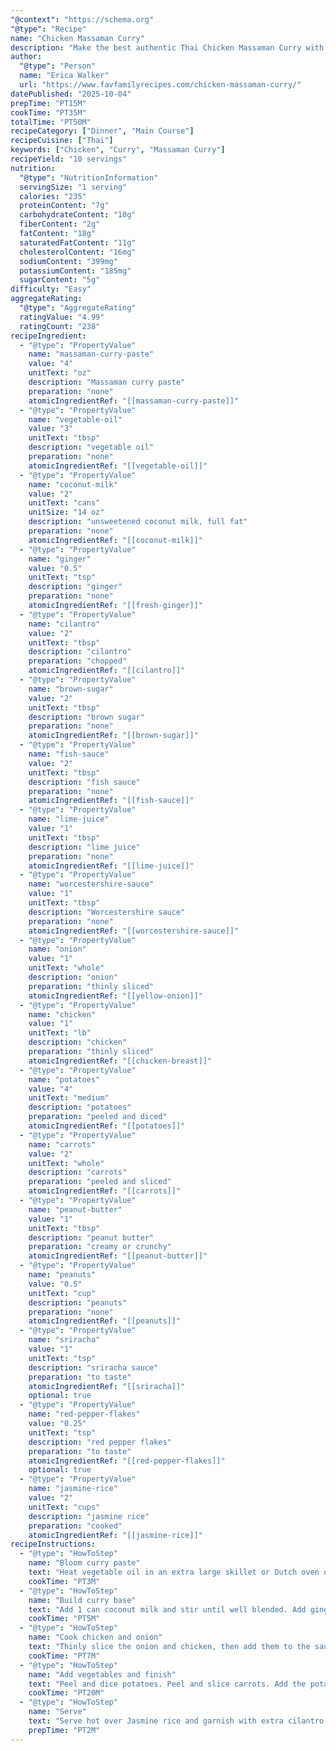 ```yaml
---
"@context": "https://schema.org"
"@type": "Recipe"
name: "Chicken Massaman Curry"
description: "Make the best authentic Thai Chicken Massaman Curry with this easy, flavorful recipe! Tender chicken and potatoes, creamy coconut milk, and aromatic spices create a comforting, mildly spiced curry that's perfect for dinner."
author:
  "@type": "Person"
  name: "Erica Walker"
  url: "https://www.favfamilyrecipes.com/chicken-massaman-curry/"
datePublished: "2025-10-04"
prepTime: "PT15M"
cookTime: "PT35M"
totalTime: "PT50M"
recipeCategory: ["Dinner", "Main Course"]
recipeCuisine: ["Thai"]
keywords: ["Chicken", "Curry", "Massaman Curry"]
recipeYield: "10 servings"
nutrition:
  "@type": "NutritionInformation"
  servingSize: "1 serving"
  calories: "235"
  proteinContent: "7g"
  carbohydrateContent: "10g"
  fiberContent: "2g"
  fatContent: "18g"
  saturatedFatContent: "11g"
  cholesterolContent: "16mg"
  sodiumContent: "399mg"
  potassiumContent: "185mg"
  sugarContent: "5g"
difficulty: "Easy"
aggregateRating:
  "@type": "AggregateRating"
  ratingValue: "4.99"
  ratingCount: "238"
recipeIngredient:
  - "@type": "PropertyValue"
    name: "massaman-curry-paste"
    value: "4"
    unitText: "oz"
    description: "Massaman curry paste"
    preparation: "none"
    atomicIngredientRef: "[[massaman-curry-paste]]"
  - "@type": "PropertyValue"
    name: "vegetable-oil"
    value: "3"
    unitText: "tbsp"
    description: "vegetable oil"
    preparation: "none"
    atomicIngredientRef: "[[vegetable-oil]]"
  - "@type": "PropertyValue"
    name: "coconut-milk"
    value: "2"
    unitText: "cans"
    unitSize: "14 oz"
    description: "unsweetened coconut milk, full fat"
    preparation: "none"
    atomicIngredientRef: "[[coconut-milk]]"
  - "@type": "PropertyValue"
    name: "ginger"
    value: "0.5"
    unitText: "tsp"
    description: "ginger"
    preparation: "none"
    atomicIngredientRef: "[[fresh-ginger]]"
  - "@type": "PropertyValue"
    name: "cilantro"
    value: "2"
    unitText: "tbsp"
    description: "cilantro"
    preparation: "chopped"
    atomicIngredientRef: "[[cilantro]]"
  - "@type": "PropertyValue"
    name: "brown-sugar"
    value: "2"
    unitText: "tbsp"
    description: "brown sugar"
    preparation: "none"
    atomicIngredientRef: "[[brown-sugar]]"
  - "@type": "PropertyValue"
    name: "fish-sauce"
    value: "2"
    unitText: "tbsp"
    description: "fish sauce"
    preparation: "none"
    atomicIngredientRef: "[[fish-sauce]]"
  - "@type": "PropertyValue"
    name: "lime-juice"
    value: "1"
    unitText: "tbsp"
    description: "lime juice"
    preparation: "none"
    atomicIngredientRef: "[[lime-juice]]"
  - "@type": "PropertyValue"
    name: "worcestershire-sauce"
    value: "1"
    unitText: "tbsp"
    description: "Worcestershire sauce"
    preparation: "none"
    atomicIngredientRef: "[[worcestershire-sauce]]"
  - "@type": "PropertyValue"
    name: "onion"
    value: "1"
    unitText: "whole"
    description: "onion"
    preparation: "thinly sliced"
    atomicIngredientRef: "[[yellow-onion]]"
  - "@type": "PropertyValue"
    name: "chicken"
    value: "1"
    unitText: "lb"
    description: "chicken"
    preparation: "thinly sliced"
    atomicIngredientRef: "[[chicken-breast]]"
  - "@type": "PropertyValue"
    name: "potatoes"
    value: "4"
    unitText: "medium"
    description: "potatoes"
    preparation: "peeled and diced"
    atomicIngredientRef: "[[potatoes]]"
  - "@type": "PropertyValue"
    name: "carrots"
    value: "2"
    unitText: "whole"
    description: "carrots"
    preparation: "peeled and sliced"
    atomicIngredientRef: "[[carrots]]"
  - "@type": "PropertyValue"
    name: "peanut-butter"
    value: "1"
    unitText: "tbsp"
    description: "peanut butter"
    preparation: "creamy or crunchy"
    atomicIngredientRef: "[[peanut-butter]]"
  - "@type": "PropertyValue"
    name: "peanuts"
    value: "0.5"
    unitText: "cup"
    description: "peanuts"
    preparation: "none"
    atomicIngredientRef: "[[peanuts]]"
  - "@type": "PropertyValue"
    name: "sriracha"
    value: "1"
    unitText: "tsp"
    description: "sriracha sauce"
    preparation: "to taste"
    atomicIngredientRef: "[[sriracha]]"
    optional: true
  - "@type": "PropertyValue"
    name: "red-pepper-flakes"
    value: "0.25"
    unitText: "tsp"
    description: "red pepper flakes"
    preparation: "to taste"
    atomicIngredientRef: "[[red-pepper-flakes]]"
    optional: true
  - "@type": "PropertyValue"
    name: "jasmine-rice"
    value: "2"
    unitText: "cups"
    description: "jasmine rice"
    preparation: "cooked"
    atomicIngredientRef: "[[jasmine-rice]]"
recipeInstructions:
  - "@type": "HowToStep"
    name: "Bloom curry paste"
    text: "Heat vegetable oil in an extra large skillet or Dutch oven over medium heat. Stir in curry paste; cook and stir for about 2-3 minutes. This is strong, make sure your windows are open and a fan is blowing."
    cookTime: "PT3M"
  - "@type": "HowToStep"
    name: "Build curry base"
    text: "Add 1 can coconut milk and stir until well blended. Add ginger, cilantro, sugar, fish sauce, lime juice, and Worcestershire. Bring to a boil."
    cookTime: "PT5M"
  - "@type": "HowToStep"
    name: "Cook chicken and onion"
    text: "Thinly slice the onion and chicken, then add them to the sauce. Reduce to a simmer. When chicken is white and cooked through (about 5 min or so) add another can of coconut milk and bring back to a boil."
    cookTime: "PT7M"
  - "@type": "HowToStep"
    name: "Add vegetables and finish"
    text: "Peel and dice potatoes. Peel and slice carrots. Add the potatoes, carrots, and remaining ingredients (except for the rice) and stir until everything is well mixed. Cover and simmer for about 15 minutes or until potatoes are no longer crunchy in the middle."
    cookTime: "PT20M"
  - "@type": "HowToStep"
    name: "Serve"
    text: "Serve hot over Jasmine rice and garnish with extra cilantro and/or limes if desired."
    prepTime: "PT2M"
---
```

